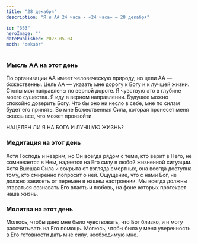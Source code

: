 ```yaml
---
title: "28 декабря"
description: "Я и АА 24 часа - «24 часа» — 28 декабря"

id: "363"
heroImage: ""
datePublished: 2023-05-04
moth: "dekabr"
---
```


### Мысль АА на этот день

По организации АА имеет человеческую природу, но цели АА — божественны. Цель
АА — указать мне дорогу к Богу и к лучшей жизни. Стопы мои направлены по
верной дороге. Я чувствую это в глубине моего существа. Я иду в верном
направлении. Будущее можно спокойно доверить Богу. Что бы оно ни несло в себе,
мне по силам будет его принять. Во мне Божественная Сила, которая пронесет
меня сквозь все, что может произойти.

НАЦЕЛЕН ЛИ Я НА БОГА И ЛУЧШУЮ ЖИЗНЬ?

### Медитация на этот день

Хотя Господь и незрим, но Он всегда рядом с теми, кто верит в Него, не
сомневается в Нем, надеется на Его силу в любой жизненной ситуации. Хотя
Высшая Сила и сокрыта от взгляда смертных, она всегда доступна тому, кто
смиренно попросит о ней. Ощущение, что с нами Бог, не должно зависеть от
перемен в нашем настроении. Мы всегда должны стараться сознавать Его власть и
любовь, на фоне которых протекает наша жизнь.

### Молитва на этот день

Молюсь, чтобы дано мне было чувствовать, что Бог близко, и я могу рассчитывать
на Его помощь. Молюсь, чтобы была у меня уверенность в Его готовности дать мне
силу, необходимую мне.
